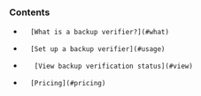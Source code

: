 

### Contents

*		[What is a backup verifier?](#what)
*		[Set up a backup verifier](#usage)
*        [View backup verification status](#view)
*		[Pricing](#pricing)




